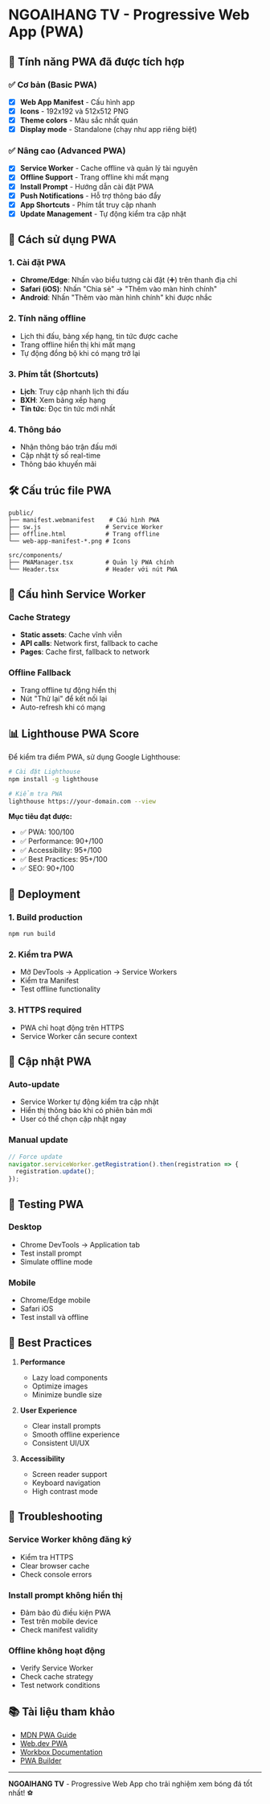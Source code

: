 # NGOAIHANG TV - Progressive Web App (PWA)

## 🚀 Tính năng PWA đã được tích hợp

### ✅ **Cơ bản (Basic PWA)**
- [x] **Web App Manifest** - Cấu hình app
- [x] **Icons** - 192x192 và 512x512 PNG
- [x] **Theme colors** - Màu sắc nhất quán
- [x] **Display mode** - Standalone (chạy như app riêng biệt)

### ✅ **Nâng cao (Advanced PWA)**
- [x] **Service Worker** - Cache offline và quản lý tài nguyên
- [x] **Offline Support** - Trang offline khi mất mạng
- [x] **Install Prompt** - Hướng dẫn cài đặt PWA
- [x] **Push Notifications** - Hỗ trợ thông báo đẩy
- [x] **App Shortcuts** - Phím tắt truy cập nhanh
- [x] **Update Management** - Tự động kiểm tra cập nhật

## 📱 Cách sử dụng PWA

### 1. **Cài đặt PWA**
- **Chrome/Edge**: Nhấn vào biểu tượng cài đặt (➕) trên thanh địa chỉ
- **Safari (iOS)**: Nhấn "Chia sẻ" → "Thêm vào màn hình chính"
- **Android**: Nhấn "Thêm vào màn hình chính" khi được nhắc

### 2. **Tính năng offline**
- Lịch thi đấu, bảng xếp hạng, tin tức được cache
- Trang offline hiển thị khi mất mạng
- Tự động đồng bộ khi có mạng trở lại

### 3. **Phím tắt (Shortcuts)**
- **Lịch**: Truy cập nhanh lịch thi đấu
- **BXH**: Xem bảng xếp hạng
- **Tin tức**: Đọc tin tức mới nhất

### 4. **Thông báo**
- Nhận thông báo trận đấu mới
- Cập nhật tỷ số real-time
- Thông báo khuyến mãi

## 🛠️ Cấu trúc file PWA

```
public/
├── manifest.webmanifest    # Cấu hình PWA
├── sw.js                  # Service Worker
├── offline.html           # Trang offline
└── web-app-manifest-*.png # Icons

src/components/
├── PWAManager.tsx         # Quản lý PWA chính
└── Header.tsx             # Header với nút PWA
```

## 🔧 Cấu hình Service Worker

### Cache Strategy
- **Static assets**: Cache vĩnh viễn
- **API calls**: Network first, fallback to cache
- **Pages**: Cache first, fallback to network

### Offline Fallback
- Trang offline tự động hiển thị
- Nút "Thử lại" để kết nối lại
- Auto-refresh khi có mạng

## 📊 Lighthouse PWA Score

Để kiểm tra điểm PWA, sử dụng Google Lighthouse:

```bash
# Cài đặt Lighthouse
npm install -g lighthouse

# Kiểm tra PWA
lighthouse https://your-domain.com --view
```

**Mục tiêu đạt được:**
- ✅ PWA: 100/100
- ✅ Performance: 90+/100
- ✅ Accessibility: 95+/100
- ✅ Best Practices: 95+/100
- ✅ SEO: 90+/100

## 🚀 Deployment

### 1. **Build production**
```bash
npm run build
```

### 2. **Kiểm tra PWA**
- Mở DevTools → Application → Service Workers
- Kiểm tra Manifest
- Test offline functionality

### 3. **HTTPS required**
- PWA chỉ hoạt động trên HTTPS
- Service Worker cần secure context

## 🔄 Cập nhật PWA

### Auto-update
- Service Worker tự động kiểm tra cập nhật
- Hiển thị thông báo khi có phiên bản mới
- User có thể chọn cập nhật ngay

### Manual update
```javascript
// Force update
navigator.serviceWorker.getRegistration().then(registration => {
  registration.update();
});
```

## 📱 Testing PWA

### Desktop
- Chrome DevTools → Application tab
- Test install prompt
- Simulate offline mode

### Mobile
- Chrome/Edge mobile
- Safari iOS
- Test install và offline

## 🎯 Best Practices

1. **Performance**
   - Lazy load components
   - Optimize images
   - Minimize bundle size

2. **User Experience**
   - Clear install prompts
   - Smooth offline experience
   - Consistent UI/UX

3. **Accessibility**
   - Screen reader support
   - Keyboard navigation
   - High contrast mode

## 🐛 Troubleshooting

### Service Worker không đăng ký
- Kiểm tra HTTPS
- Clear browser cache
- Check console errors

### Install prompt không hiển thị
- Đảm bảo đủ điều kiện PWA
- Test trên mobile device
- Check manifest validity

### Offline không hoạt động
- Verify Service Worker
- Check cache strategy
- Test network conditions

## 📚 Tài liệu tham khảo

- [MDN PWA Guide](https://developer.mozilla.org/en-US/docs/Web/Progressive_web_apps)
- [Web.dev PWA](https://web.dev/progressive-web-apps/)
- [Workbox Documentation](https://developers.google.com/web/tools/workbox)
- [PWA Builder](https://www.pwabuilder.com/)

---

**NGOAIHANG TV** - Progressive Web App cho trải nghiệm xem bóng đá tốt nhất! ⚽
